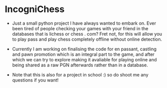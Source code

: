 # IncogniChess

- Just a small python project I have always wanted to embark on. Ever been tired of people checking your games with your friend in the databases that is lichess or chess . com? Fret not, for this will allow you to play pass and play chess completely offline without online detection.

- Currently I am working on finalising the code for en passant, castling and pawn promotion which is an integral part to the game, and after which we can try to explore making it avaliable for playing online and being shared as a raw PGN afterwards rather than in a database.

- Note that this is also for a project in school :) so do shoot me any questions if you want! 

